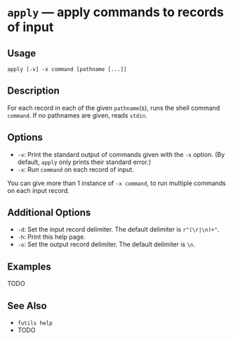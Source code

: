# `apply` — apply commands to records of input

## Usage

```
apply [-v] -x command [pathname [...]]
```

## Description

For each record in each of the given `pathname`(s), runs the shell command
`command`. If no pathnames are given, reads `stdin`.

## Options

* `-v`: Print the standard output of commands given with the `-x` option. (By
  default, `apply` only prints their standard error.)
* `-x`: Run `command` on each record of input.

You can give more than 1 instance of `-x command`, to run multiple commands on
each input record.

## Additional Options

* `-d`: Set the input record delimiter. The default delimiter is `r"(\r|\n)+"`.
* `-h`: Print this help page.
* `-o`: Set the output record delimiter. The default delimiter is `\n`.

## Examples

TODO

## See Also

* `futils help`
* TODO
